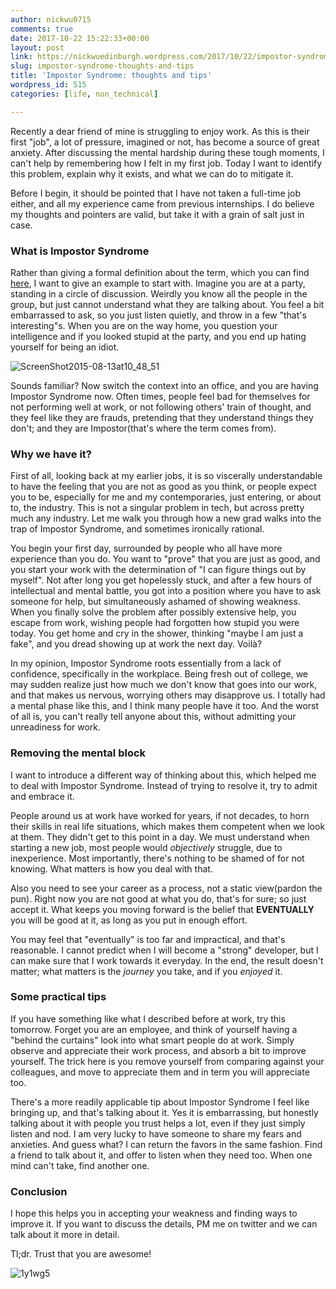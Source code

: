 ```yaml
---
author: nickwu0715
comments: true
date: 2017-10-22 15:22:33+00:00
layout: post
link: https://nickwuedinburgh.wordpress.com/2017/10/22/impostor-syndrome-thoughts-and-tips/
slug: impostor-syndrome-thoughts-and-tips
title: 'Impostor Syndrome: thoughts and tips'
wordpress_id: 515
categories: [life, non_technical]

---
```


Recently a dear friend of mine is struggling to enjoy work. As this is their first "job", a lot of pressure, imagined or not, has become a source of great anxiety. After discussing the mental hardship during these tough moments, I can't help by remembering how I felt in my first job. Today I want to identify this problem, explain why it exists, and what we can do to mitigate it.

Before I begin, it should be pointed that I have not taken a full-time job either, and all my experience came from previous internships. I do believe my thoughts and pointers are valid, but take it with a grain of salt just in case.



### What is Impostor Syndrome



Rather than giving a formal definition about the term, which you can find [here](https://en.wikipedia.org/wiki/Impostor_syndrome), I want to give an example to start with. Imagine you are at a party, standing in a circle of discussion. Weirdly you know all the people in the group, but just cannot understand what they are talking about. You feel a bit embarrassed to ask, so you just listen quietly, and throw in a few "that's interesting"s. When you are on the way home, you question your intelligence and if you looked stupid at the party, and you end up hating yourself for being an idiot.

![ScreenShot2015-08-13at10_48_51](https://nickwuedinburgh.files.wordpress.com/2017/10/screenshot2015-08-13at10_48_51.png)

Sounds familiar? Now switch the context into an office, and you are having Impostor Syndrome now. Often times, people feel bad for themselves for not performing well at work, or not following others' train of thought, and they feel like they are frauds, pretending that they understand things they don't; and they are Impostor(that's where the term comes from).



### Why we have it?



First of all, looking back at my earlier jobs, it is so viscerally understandable to have the feeling that you are not as good as you think, or people expect you to be, especially for me and my contemporaries, just entering, or about to, the industry. This is not a singular problem in tech, but across pretty much any industry. Let me walk you through how a new grad walks into the trap of Impostor Syndrome, and sometimes ironically rational.

You begin your first day, surrounded by people who all have more experience than you do. You want to "prove" that you are just as good, and you start your work with the determination of "I can figure things out by myself". Not after long you get hopelessly stuck, and after a few hours of intellectual and mental battle, you got into a position where you have to ask someone for help, but simultaneously ashamed of showing weakness. When you finally solve the problem after possibly extensive help, you escape from work, wishing people had forgotten how stupid you were today. You get home and cry in the shower, thinking "maybe I am just a fake", and you dread showing up at work the next day. Voilà?

In my opinion, Impostor Syndrome roots essentially from a lack of confidence, specifically in the workplace. Being fresh out of college, we may sudden realize just how much we don't know that goes into our work, and that makes us nervous, worrying others may disapprove us. I totally had a mental phase like this, and I think many people have it too. And the worst of all is, you can't really tell anyone about this, without admitting your unreadiness for work.



### Removing the mental block



I want to introduce a different way of thinking about this, which helped me to deal with Impostor Syndrome. Instead of trying to resolve it, try to admit and embrace it.

People around us at work have worked for years, if not decades, to horn their skills in real life situations, which makes them competent when we look at them. They didn't get to this point in a day. We must understand when starting a new job, most people would _objectively_ struggle, due to inexperience. Most importantly, there's nothing to be shamed of for not knowing. What matters is how you deal with that.

Also you need to see your career as a process, not a static view(pardon the pun). Right now you are not good at what you do, that's for sure; so just accept it. What keeps you moving forward is the belief that **EVENTUALLY** you will be good at it, as long as you put in enough effort.

You may feel that "eventually" is too far and impractical, and that's reasonable. I cannot predict when I will become a "strong" developer, but I can make sure that I work towards it everyday. In the end, the result doesn't matter; what matters is the _journey_ you take, and if you _enjoyed_ it.



### Some practical tips



If you have something like what I described before at work, try this tomorrow. Forget you are an employee, and think of yourself having a "behind the curtains" look into what smart people do at work. Simply observe and appreciate their work process, and absorb a bit to improve yourself. The trick here is you remove yourself from comparing against your colleagues, and move to appreciate them and in term you will appreciate too.

There's a more readily applicable tip about Impostor Syndrome I feel like bringing up, and that's talking about it. Yes it is embarrassing, but honestly talking about it with people you trust helps a lot, even if they just simply listen and nod. I am very lucky to have someone to share my fears and anxieties. And guess what? I can return the favors in the same fashion. Find a friend to talk about it, and offer to listen when they need too. When one mind can't take, find another one.



### Conclusion



I hope this helps you in accepting your weakness and finding ways to improve it. If you want to discuss the details, PM me on twitter and we can talk about it more in detail.

Tl;dr. Trust that you are awesome!

![1y1wg5](https://nickwuedinburgh.files.wordpress.com/2017/10/1y1wg5.jpg)
